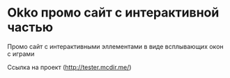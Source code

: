 # Okko промо сайт с интерактивной частью

Промо сайт с интерактивными эллементами в виде всплывающих окон с играми

Ссылка на проект (http://tester.mcdir.me/)
